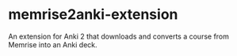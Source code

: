 memrise2anki-extension
======================

An extension for Anki 2 that downloads and converts a course from Memrise into an Anki deck.
